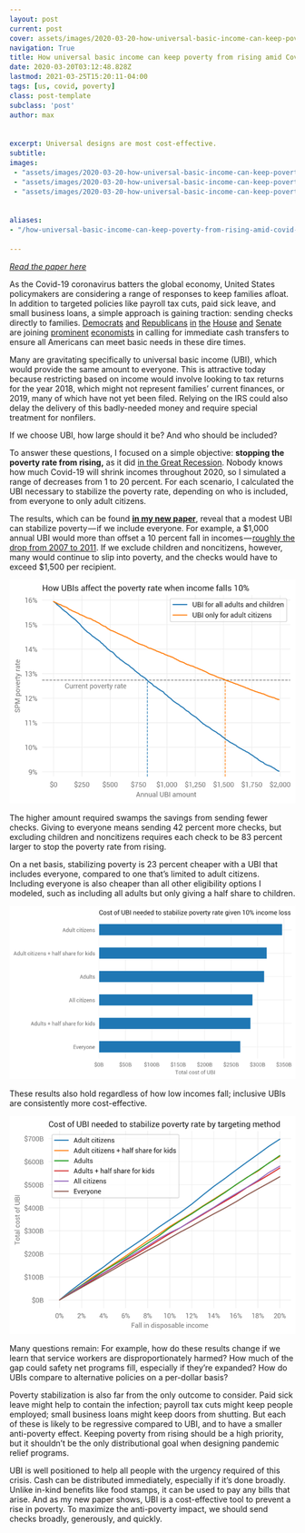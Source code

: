 ```yaml
---
layout: post
current: post
cover: assets/images/2020-03-20-how-universal-basic-income-can-keep-poverty-from-rising-amid-covid19-1.jpg 
navigation: True
title: How universal basic income can keep poverty from rising amid Covid-19
date: 2020-03-20T03:12:48.828Z
lastmod: 2021-03-25T15:20:11-04:00
tags: [us, covid, poverty]
class: post-template
subclass: 'post'
author: max


excerpt: Universal designs are most cost-effective.
subtitle: 
images:
 - "assets/images/2020-03-20-how-universal-basic-income-can-keep-poverty-from-rising-amid-covid19-0.png"
 - "assets/images/2020-03-20-how-universal-basic-income-can-keep-poverty-from-rising-amid-covid19-1.jpg"
 - "assets/images/2020-03-20-how-universal-basic-income-can-keep-poverty-from-rising-amid-covid19-2.jpg"


aliases:
- "/how-universal-basic-income-can-keep-poverty-from-rising-amid-covid-19-9950e4a58030"

---
```


*[Read the paper here](https://docs.google.com/viewer?url=https://raw.githubusercontent.com/UBICenter/covid19/master/UBI_for_Covid_19.pdf)*

As the Covid-19 coronavirus batters the global economy, United States policymakers are considering a range of responses to keep families afloat. In addition to targeted policies like payroll tax cuts, paid sick leave, and small business loans, a simple approach is gaining traction: sending checks directly to families.
[Democrats](https://www.congress.gov/bill/116th-congress/house-resolution/897)
[and](https://khanna.house.gov/media/press-releases/release-reps-ryan-khanna-propose-cash-infusion-between-1000-6000-help-working)
[Republicans](https://www.romney.senate.gov/romney-calls-urgent-action-additional-coronavirus-response-measures)
[in](https://twitter.com/AOC/status/1238082295359328256)
[the](https://twitter.com/SenTomCotton/status/1239575319989882880)
[House](https://financialservices.house.gov/uploadedfiles/fsc_covid-19_legislative_package_-_03.18.20.pdf)
[and](https://twitter.com/RepJoeKennedy/status/1239920721792565250)
[Senate](https://www.documentcloud.org/documents/6811721-Brown-Booker-Bennet-Letter-Re-Cash-Payments-3-17.html) are joining 
[prominent](https://www.wsj.com/articles/the-case-for-a-big-coronavirus-stimulus-11583448500)
[economists](http://gregmankiw.blogspot.com/2020/03/thoughts-on-pandemic.html?m=1) in calling for immediate cash transfers to ensure all Americans can meet basic needs in these dire times.

Many are gravitating specifically to universal basic income (UBI), which would provide the same amount to everyone. This is attractive today because restricting based on income would involve looking to tax returns for the year 2018, which might not represent families’ current finances, or 2019, many of which have not yet been filed. Relying on the IRS could also delay the delivery of this badly-needed money and require special treatment for nonfilers.

If we choose UBI, how large should it be? And who should be included?

To answer these questions, I focused on a simple objective: **stopping the poverty rate from rising,** as it did [in the Great Recession](https://www.povertycenter.columbia.edu/historical-spm-data-reg). Nobody knows how much Covid-19 will shrink incomes throughout 2020, so I simulated a range of decreases from 1 to 20 percent. For each scenario, I calculated the UBI necessary to stabilize the poverty rate, depending on who is included, from everyone to only adult citizens.

The results, which can be found [**in my new paper**](https://docs.google.com/viewer?url=https://raw.githubusercontent.com/UBICenter/covid19/master/UBI_for_Covid_19.pdf), reveal that a modest UBI can stabilize poverty — if we include everyone. For example, a $1,000 annual UBI would more than offset a 10 percent fall in incomes — [roughly the drop from 2007 to 2011](https://fred.stlouisfed.org/graph/?g=qrBT). If we exclude children and noncitizens, however, many would continue to slip into poverty, and the checks would have to exceed $1,500 per recipient.

![](assets/images/2020-03-20-how-universal-basic-income-can-keep-poverty-from-rising-amid-covid19-0.png#layoutTextWidth)

The higher amount required swamps the savings from sending fewer checks. Giving to everyone means sending 42 percent more checks, but excluding children and noncitizens requires each check to be 83 percent larger to stop the poverty rate from rising.

On a net basis, stabilizing poverty is 23 percent cheaper with a UBI that includes everyone, compared to one that’s limited to adult citizens. Including everyone is also cheaper than all other eligibility options I modeled, such as including all adults but only giving a half share to children.

![](assets/images/2020-03-20-how-universal-basic-income-can-keep-poverty-from-rising-amid-covid19-1.jpg#layoutTextWidth)

These results also hold regardless of how low incomes fall; inclusive UBIs are consistently more cost-effective.

![](assets/images/2020-03-20-how-universal-basic-income-can-keep-poverty-from-rising-amid-covid19-2.jpg#layoutTextWidth)

Many questions remain: For example, how do these results change if we learn that service workers are disproportionately harmed? How much of the gap could safety net programs fill, especially if they’re expanded? How do UBIs compare to alternative policies on a per-dollar basis?

Poverty stabilization is also far from the only outcome to consider. Paid sick leave might help to contain the infection; payroll tax cuts might keep people employed; small business loans might keep doors from shutting. But each of these is likely to be regressive compared to UBI, and to have a smaller anti-poverty effect. Keeping poverty from rising should be a high priority, but it shouldn’t be the only distributional goal when designing pandemic relief programs.

UBI is well positioned to help all people with the urgency required of this crisis. Cash can be distributed immediately, especially if it’s done broadly. Unlike in-kind benefits like food stamps, it can be used to pay any bills that arise. And as my new paper shows, UBI is a cost-effective tool to prevent a rise in poverty. To maximize the anti-poverty impact, we should send checks broadly, generously, and quickly.
